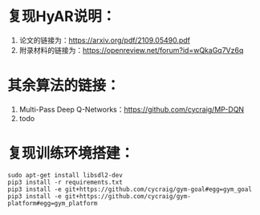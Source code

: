 <!--
 * @Author: gongweijing 876887913@qq.com
 * @Date: 2023-12-05 12:27:42
 * @LastEditors: gongweijing 876887913@qq.com
 * @LastEditTime: 2023-12-05 13:55:48
 * @FilePath: /gongweijing/Ship_New/hyar/readme.md
 * @Description: 
 * 
 * Copyright (c) 2023 by ${git_name_email}, All Rights Reserved. 
-->
# 复现HyAR说明：
1. 论文的链接为：https://arxiv.org/pdf/2109.05490.pdf
2. 附录材料的链接为：https://openreview.net/forum?id=wQkaGq7Vz6q

# 其余算法的链接：
1. Multi-Pass Deep Q-Networks：https://github.com/cycraig/MP-DQN
2. todo

# 复现训练环境搭建：
```
sudo apt-get install libsdl2-dev
pip3 install -r requirements.txt
pip3 install -e git+https://github.com/cycraig/gym-goal#egg=gym_goal
pip3 install -e git+https://github.com/cycraig/gym-platform#egg=gym_platform
```
